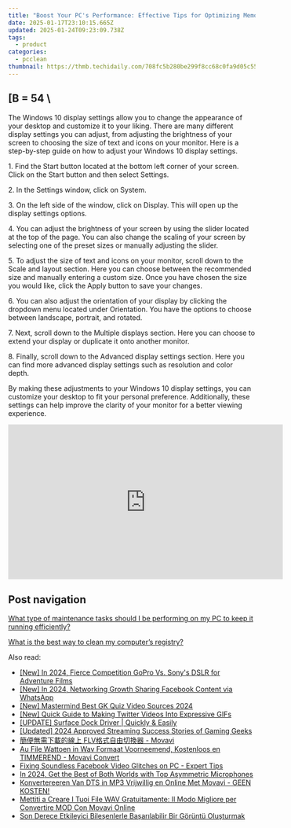 ```yaml
---
title: "Boost Your PC's Performance: Effective Tips for Optimizing Memory Usage From YL Computing"
date: 2025-01-17T23:10:15.665Z
updated: 2025-01-24T09:23:09.738Z
tags:
  - product
categories:
  - pcclean
thumbnail: https://thmb.techidaily.com/708fc5b280be299f8cc68c0fa9d05c55bbb14c61977d4c57361c8d572004d082.jpg
---
```


## \[B = 54 \

The Windows 10 display settings allow you to change the appearance of your desktop and customize it to your liking. There are many different display settings you can adjust, from adjusting the brightness of your screen to choosing the size of text and icons on your monitor. Here is a step-by-step guide on how to adjust your Windows 10 display settings. 

1\. Find the Start button located at the bottom left corner of your screen. Click on the Start button and then select Settings.

2\. In the Settings window, click on System.

3\. On the left side of the window, click on Display. This will open up the display settings options. 

4\. You can adjust the brightness of your screen by using the slider located at the top of the page. You can also change the scaling of your screen by selecting one of the preset sizes or manually adjusting the slider.

5\. To adjust the size of text and icons on your monitor, scroll down to the Scale and layout section. Here you can choose between the recommended size and manually entering a custom size. Once you have chosen the size you would like, click the Apply button to save your changes.

6\. You can also adjust the orientation of your display by clicking the dropdown menu located under Orientation. You have the options to choose between landscape, portrait, and rotated.

7\. Next, scroll down to the Multiple displays section. Here you can choose to extend your display or duplicate it onto another monitor.

8\. Finally, scroll down to the Advanced display settings section. Here you can find more advanced display settings such as resolution and color depth. 

By making these adjustments to your Windows 10 display settings, you can customize your desktop to fit your personal preference. Additionally, these settings can help improve the clarity of your monitor for a better viewing experience.

<!-- affiliate ads begin -->
<iframe width="560" height="315" src="https://www.youtube.com/embed/DxUX4R6Cf7c?si=prHevNQJivSkIfUt" title="YouTube video player" frameborder="0" allow="accelerometer; autoplay; clipboard-write; encrypted-media; gyroscope; picture-in-picture; web-share" referrerpolicy="strict-origin-when-cross-origin" allowfullscreen></iframe>
<!-- affiliate ads end -->

## Post navigation

[What type of maintenance tasks should I be performing on my PC to keep it running efficiently?](https://tools.techidaily.com/pcclean/products/)

[What is the best way to clean my computer’s registry?](https://tools.techidaily.com/pcclean/products/)

<ins class="adsbygoogle"
     style="display:block"
     data-ad-format="autorelaxed"
     data-ad-client="ca-pub-7571918770474297"
     data-ad-slot="1223367746"></ins>

<ins class="adsbygoogle"
     style="display:block"
     data-ad-client="ca-pub-7571918770474297"
     data-ad-slot="8358498916"
     data-ad-format="auto"
     data-full-width-responsive="true"></ins>

<span class="atpl-alsoreadstyle">Also read:</span>
<div><ul>
<li><a href="https://fox-access.techidaily.com/new-in-2024-fierce-competition-gopro-vs-sonys-dslr-for-adventure-films/"><u>[New] In 2024, Fierce Competition GoPro Vs. Sony's DSLR for Adventure Films</u></a></li>
<li><a href="https://facebook-videos.techidaily.com/new-in-2024-networking-growth-sharing-facebook-content-via-whatsapp/"><u>[New] In 2024, Networking Growth Sharing Facebook Content via WhatsApp</u></a></li>
<li><a href="https://extra-guidance.techidaily.com/new-mastermind-best-gk-quiz-video-sources-2024/"><u>[New] Mastermind Best GK Quiz Video Sources 2024</u></a></li>
<li><a href="https://twitter-videos.techidaily.com/new-quick-guide-to-making-twitter-videos-into-expressive-gifs/"><u>[New] Quick Guide to Making Twitter Videos Into Expressive GIFs</u></a></li>
<li><a href="https://hardware-help.techidaily.com/update-surface-dock-driver-quickly-and-easily/"><u>[UPDATE] Surface Dock Driver | Quickly & Easily</u></a></li>
<li><a href="https://youtube-web.techidaily.com/ed-2024-approved-streaming-success-stories-of-gaming-geeks/"><u>[Updated] 2024 Approved Streaming Success Stories of Gaming Geeks</u></a></li>
<li><a href="https://discover-able.techidaily.com/flv-movavi/"><u>簡便無需下載的線上 FLV格式自由切換器 - Movavi</u></a></li>
<li><a href="https://discover-able.techidaily.com/au-file-wattoen-in-wav-formaat-voorneemend-kostenloos-en-timmerend-movavi-convert/"><u>Au File Wattoen in Wav Formaat Voorneemend, Kostenloos en TIMMEREND - Movavi Convert</u></a></li>
<li><a href="https://sound-issues.techidaily.com/fixing-soundless-facebook-video-glitches-on-pc-expert-tips/"><u>Fixing Soundless Facebook Video Glitches on PC - Expert Tips</u></a></li>
<li><a href="https://some-knowledge.techidaily.com/in-2024-get-the-best-of-both-worlds-with-top-asymmetric-microphones/"><u>In 2024, Get the Best of Both Worlds with Top Asymmetric Microphones</u></a></li>
<li><a href="https://discover-able.techidaily.com/konvertereeren-van-dts-in-mp3-vrijwillig-en-online-met-movavi-geen-kosten/"><u>Konvertereeren Van DTS in MP3 Vrijwillig en Online Met Movavi - GEEN KOSTEN!</u></a></li>
<li><a href="https://discover-able.techidaily.com/mettiti-a-creare-i-tuoi-file-wav-gratuitamente-il-modo-migliore-per-convertire-mod-con-movavi-online/"><u>Mettiti a Creare I Tuoi File WAV Gratuitamente: Il Modo Migliore per Convertire MOD Con Movavi Online</u></a></li>
<li><a href="https://discover-able.techidaily.com/son-derece-etkileyici-bilesenlerle-basarilabilir-bir-goruntu-olusturmak/"><u>Son Derece Etkileyici Bileşenlerle Başarılabilir Bir Görüntü Oluşturmak</u></a></li>
</ul></div>

